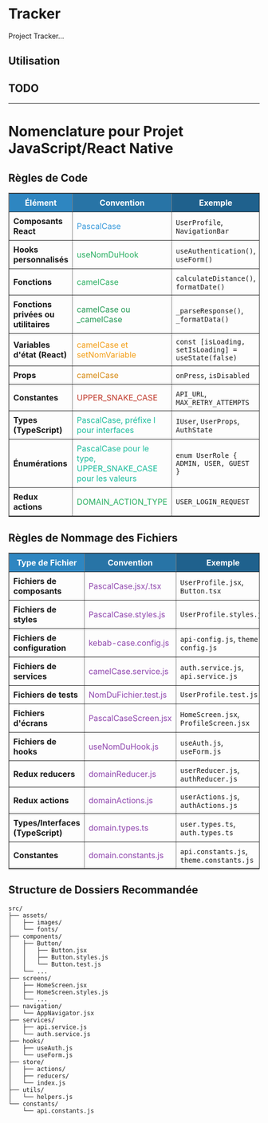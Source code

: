 # Tracker
Project Tracker...
## Utilisation
## TODO
---
# Nomenclature pour Projet JavaScript/React Native
## Règles de Code

<table border="1" style="border-collapse: collapse; width: 100%;">
  <tr>
    <th style="background-color:#2E86C1; color:white; padding: 8px;">Élément</th>
    <th style="background-color:#2874A6; color:white; padding: 8px;">Convention</th>
    <th style="background-color:#1F618D; color:white; padding: 8px;">Exemple</th>
  </tr>
  <tr>
    <td style="padding: 8px;"><b>Composants React</b></td>
    <td style="color:#3498DB; padding: 8px;">PascalCase</td>
    <td style="padding: 8px;"><code>UserProfile</code>, <code>NavigationBar</code></td>
  </tr>
  <tr>
    <td style="padding: 8px;"><b>Hooks personnalisés</b></td>
    <td style="color:#27AE60; padding: 8px;">useNomDuHook</td>
    <td style="padding: 8px;"><code>useAuthentication()</code>, <code>useForm()</code></td>
  </tr>
  <tr>
    <td style="padding: 8px;"><b>Fonctions</b></td>
    <td style="color:#27AE60; padding: 8px;">camelCase</td>
    <td style="padding: 8px;"><code>calculateDistance()</code>, <code>formatDate()</code></td>
  </tr>
  <tr>
    <td style="padding: 8px;"><b>Fonctions privées ou utilitaires</b></td>
    <td style="color:#229954; padding: 8px;">camelCase ou _camelCase</td>
    <td style="padding: 8px;"><code>_parseResponse()</code>, <code>_formatData()</code></td>
  </tr>
  <tr>
    <td style="padding: 8px;"><b>Variables d'état (React)</b></td>
    <td style="color:#F39C12; padding: 8px;">camelCase et setNomVariable</td>
    <td style="padding: 8px;"><code>const [isLoading, setIsLoading] = useState(false)</code></td>
  </tr>
  <tr>
    <td style="padding: 8px;"><b>Props</b></td>
    <td style="color:#D68910; padding: 8px;">camelCase</td>
    <td style="padding: 8px;"><code>onPress</code>, <code>isDisabled</code></td>
  </tr>
  <tr>
    <td style="padding: 8px;"><b>Constantes</b></td>
    <td style="color:#C0392B; padding: 8px;">UPPER_SNAKE_CASE</td>
    <td style="padding: 8px;"><code>API_URL</code>, <code>MAX_RETRY_ATTEMPTS</code></td>
  </tr>
  <tr>
    <td style="padding: 8px;"><b>Types (TypeScript)</b></td>
    <td style="color:#1ABC9C; padding: 8px;">PascalCase, préfixe I pour interfaces</td>
    <td style="padding: 8px;"><code>IUser</code>, <code>UserProps</code>, <code>AuthState</code></td>
  </tr>
  <tr>
    <td style="padding: 8px;"><b>Énumérations</b></td>
    <td style="color:#1ABC9C; padding: 8px;">PascalCase pour le type, UPPER_SNAKE_CASE pour les valeurs</td>
    <td style="padding: 8px;"><code>enum UserRole { ADMIN, USER, GUEST }</code></td>
  </tr>
  <tr>
    <td style="padding: 8px;"><b>Redux actions</b></td>
    <td style="color:#27AE60; padding: 8px;">DOMAIN_ACTION_TYPE</td>
    <td style="padding: 8px;"><code>USER_LOGIN_REQUEST</code></td>
  </tr>
</table>

## Règles de Nommage des Fichiers

<table border="1" style="border-collapse: collapse; width: 100%;">
  <tr>
    <th style="background-color:#2E86C1; color:white; padding: 8px;">Type de Fichier</th>
    <th style="background-color:#2874A6; color:white; padding: 8px;">Convention</th>
    <th style="background-color:#1F618D; color:white; padding: 8px;">Exemple</th>
  </tr>
  <tr>
    <td style="padding: 8px;"><b>Fichiers de composants</b></td>
    <td style="color:#8E44AD; padding: 8px;">PascalCase.jsx/.tsx</td>
    <td style="padding: 8px;"><code>UserProfile.jsx</code>, <code>Button.tsx</code></td>
  </tr>
  <tr>
    <td style="padding: 8px;"><b>Fichiers de styles</b></td>
    <td style="color:#8E44AD; padding: 8px;">PascalCase.styles.js</td>
    <td style="padding: 8px;"><code>UserProfile.styles.js</code></td>
  </tr>
  <tr>
    <td style="padding: 8px;"><b>Fichiers de configuration</b></td>
    <td style="color:#8E44AD; padding: 8px;">kebab-case.config.js</td>
    <td style="padding: 8px;"><code>api-config.js</code>, <code>theme-config.js</code></td>
  </tr>
  <tr>
    <td style="padding: 8px;"><b>Fichiers de services</b></td>
    <td style="color:#8E44AD; padding: 8px;">camelCase.service.js</td>
    <td style="padding: 8px;"><code>auth.service.js</code>, <code>api.service.js</code></td>
  </tr>
  <tr>
    <td style="padding: 8px;"><b>Fichiers de tests</b></td>
    <td style="color:#8E44AD; padding: 8px;">NomDuFichier.test.js</td>
    <td style="padding: 8px;"><code>UserProfile.test.js</code></td>
  </tr>
  <tr>
    <td style="padding: 8px;"><b>Fichiers d'écrans</b></td>
    <td style="color:#8E44AD; padding: 8px;">PascalCaseScreen.jsx</td>
    <td style="padding: 8px;"><code>HomeScreen.jsx</code>, <code>ProfileScreen.jsx</code></td>
  </tr>
  <tr>
    <td style="padding: 8px;"><b>Fichiers de hooks</b></td>
    <td style="color:#8E44AD; padding: 8px;">useNomDuHook.js</td>
    <td style="padding: 8px;"><code>useAuth.js</code>, <code>useForm.js</code></td>
  </tr>
  <tr>
    <td style="padding: 8px;"><b>Redux reducers</b></td>
    <td style="color:#8E44AD; padding: 8px;">domainReducer.js</td>
    <td style="padding: 8px;"><code>userReducer.js</code>, <code>authReducer.js</code></td>
  </tr>
  <tr>
    <td style="padding: 8px;"><b>Redux actions</b></td>
    <td style="color:#8E44AD; padding: 8px;">domainActions.js</td>
    <td style="padding: 8px;"><code>userActions.js</code>, <code>authActions.js</code></td>
  </tr>
  <tr>
    <td style="padding: 8px;"><b>Types/Interfaces (TypeScript)</b></td>
    <td style="color:#8E44AD; padding: 8px;">domain.types.ts</td>
    <td style="padding: 8px;"><code>user.types.ts</code>, <code>auth.types.ts</code></td>
  </tr>
  <tr>
    <td style="padding: 8px;"><b>Constantes</b></td>
    <td style="color:#8E44AD; padding: 8px;">domain.constants.js</td>
    <td style="padding: 8px;"><code>api.constants.js</code>, <code>theme.constants.js</code></td>
  </tr>
</table>

## Structure de Dossiers Recommandée

```
src/
├── assets/
│   ├── images/
│   └── fonts/
├── components/
│   ├── Button/
│   │   ├── Button.jsx
│   │   ├── Button.styles.js
│   │   └── Button.test.js
│   └── ...
├── screens/
│   ├── HomeScreen.jsx
│   ├── HomeScreen.styles.js
│   └── ...
├── navigation/
│   └── AppNavigator.jsx
├── services/
│   ├── api.service.js
│   └── auth.service.js
├── hooks/
│   ├── useAuth.js
│   └── useForm.js
├── store/
│   ├── actions/
│   ├── reducers/
│   └── index.js
├── utils/
│   └── helpers.js
└── constants/
    └── api.constants.js
```